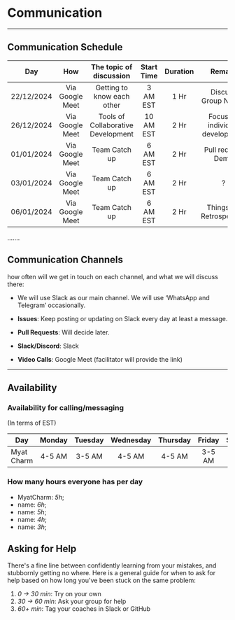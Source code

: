 <!--
    this template is for inspiration, feel free to change it however you like!

    Careful! be sure to protect your privacy when filling out this document
        everything you write here will be public
        so share only what you are comfortable sharing online
        you can share the rest in confidence with you group by another channel
-->

# Communication

______________________________________________________________________

## Communication Schedule

| Day | How | The topic of discussion | Start Time | Duration| Remark|
| ----| :---: | :----: | :----: | :----: | :----: |
|22/12/2024|Via Google Meet|Getting to know each other|3 AM EST|1 Hr| Discuss Group Norms|
|26/12/2024|Via Google Meet|Tools of Collaborative Development|10 AM EST|2 Hr|Focus on individual development|
|01/01/2024|Via Google Meet|Team Catch up|6 AM EST|2 Hr|Pull request Demo|
|03/01/2024|Via Google Meet|Team Catch up|6 AM EST|2 Hr| ? |
|06/01/2024|Via Google Meet|Team Catch up|6 AM EST|2 Hr|Things for Retrospective|

.......

## Communication Channels

how often will we get in touch on each channel, and what we will discuss there:

- We will use Slack as our main channel. We will use ‘WhatsApp and Telegram’ occasionally.

- **Issues**: Keep posting or updating on Slack every day at least a message.
- **Pull Requests**: Will decide later.
- **Slack/Discord**: Slack
- **Video Calls**: Google Meet (facilitator will provide the link)

______________________________________________________________________

## Availability

### Availability for calling/messaging

(In terms of EST)

| Day | Monday | Tuesday | Wednesday | Thursday | Friday | Saturday | Sunday |
| ------ | :----: | :-----: | :-------: | :------: | :----: | :------: | :----: |
| Myat Charm | 4-5 AM | 3-5 AM | 4-5 AM | 4-5 AM |3-5 AM | 3-5 AM | - AM |

### How many hours everyone has per day

- MyatCharm: _5h_;
- name: _6h_;
- name: _5h_;
- name: _4h_;
- name: _3h_;

## Asking for Help

There's a fine line between confidently learning from your mistakes, and
stubbornly getting no where. Here is a general guide for when to ask for help
based on how long you've been stuck on the same problem:

1. _0 -> 30 min_: Try on your own
1. _30 -> 60 min_: Ask your group for help
1. _60+ min_: Tag your coaches in Slack or GitHub
